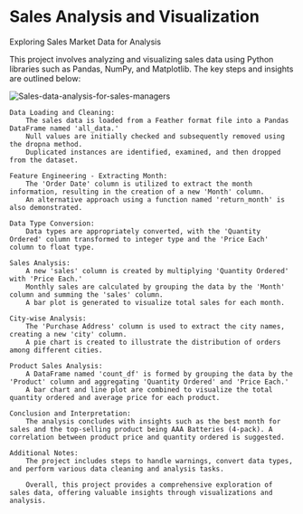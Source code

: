# Sales Analysis and Visualization






Exploring Sales Market Data for Analysis



 This project involves analyzing and visualizing sales data using Python libraries such as Pandas, NumPy, and Matplotlib. The key steps and insights are outlined below:

![Sales-data-analysis-for-sales-managers](https://github.com/rbhardwaj2186/Sales_Market_Data_Analysis/assets/143745073/6d675666-ede9-43f1-9c86-6860c3851e09)


    Data Loading and Cleaning:
        The sales data is loaded from a Feather format file into a Pandas DataFrame named 'all_data.'
        Null values are initially checked and subsequently removed using the dropna method.
        Duplicated instances are identified, examined, and then dropped from the dataset.

    Feature Engineering - Extracting Month:
        The 'Order Date' column is utilized to extract the month information, resulting in the creation of a new 'Month' column.
        An alternative approach using a function named 'return_month' is also demonstrated.

    Data Type Conversion:
        Data types are appropriately converted, with the 'Quantity Ordered' column transformed to integer type and the 'Price Each' column to float type.

    Sales Analysis:
        A new 'sales' column is created by multiplying 'Quantity Ordered' with 'Price Each.'
        Monthly sales are calculated by grouping the data by the 'Month' column and summing the 'sales' column.
        A bar plot is generated to visualize total sales for each month.

    City-wise Analysis:
        The 'Purchase Address' column is used to extract the city names, creating a new 'city' column.
        A pie chart is created to illustrate the distribution of orders among different cities.

    Product Sales Analysis:
        A DataFrame named 'count_df' is formed by grouping the data by the 'Product' column and aggregating 'Quantity Ordered' and 'Price Each.'
        A bar chart and line plot are combined to visualize the total quantity ordered and average price for each product.

    Conclusion and Interpretation:
        The analysis concludes with insights such as the best month for sales and the top-selling product being AAA Batteries (4-pack). A correlation between product price and quantity ordered is suggested.

    Additional Notes:
        The project includes steps to handle warnings, convert data types, and perform various data cleaning and analysis tasks.

        Overall, this project provides a comprehensive exploration of sales data, offering valuable insights through visualizations and analysis.


